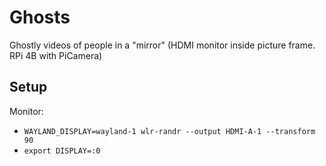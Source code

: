 # Ghosts

Ghostly videos of people in a "mirror" (HDMI monitor inside picture frame. RPi 4B with PiCamera)

## Setup

Monitor:
- `WAYLAND_DISPLAY=wayland-1 wlr-randr --output HDMI-A-1 --transform 90`
- `export DISPLAY=:0`

